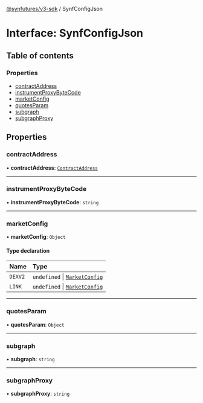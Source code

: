 [@synfutures/v3-sdk](../README.md) / SynfConfigJson

# Interface: SynfConfigJson

## Table of contents

### Properties

- [contractAddress](SynfConfigJson.md#contractaddress)
- [instrumentProxyByteCode](SynfConfigJson.md#instrumentproxybytecode)
- [marketConfig](SynfConfigJson.md#marketconfig)
- [quotesParam](SynfConfigJson.md#quotesparam)
- [subgraph](SynfConfigJson.md#subgraph)
- [subgraphProxy](SynfConfigJson.md#subgraphproxy)

## Properties

### contractAddress

• **contractAddress**: [`ContractAddress`](ContractAddress.md)

___

### instrumentProxyByteCode

• **instrumentProxyByteCode**: `string`

___

### marketConfig

• **marketConfig**: `Object`

#### Type declaration

| Name | Type |
| :------ | :------ |
| `DEXV2` | `undefined` \| [`MarketConfig`](MarketConfig.md) |
| `LINK` | `undefined` \| [`MarketConfig`](MarketConfig.md) |

___

### quotesParam

• **quotesParam**: `Object`

___

### subgraph

• **subgraph**: `string`

___

### subgraphProxy

• **subgraphProxy**: `string`
